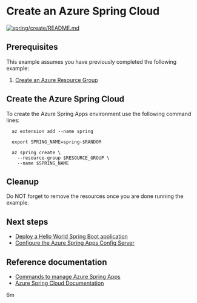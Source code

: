 
# Create an Azure Spring Cloud

[![spring/create/README.md](https://github.com/Azure-Samples/java-on-azure-examples/actions/workflows/spring_create_README_md.yml/badge.svg)](https://github.com/Azure-Samples/java-on-azure-examples/actions/workflows/spring_create_README_md.yml)

## Prerequisites

This example assumes you have previously completed the following example:

1. [Create an Azure Resource Group](../../group/create/README.md)

<!-- workflow.cron(0 16 * * 2) -->
<!-- workflow.include(../../group/create/README.md) -->

## Create the Azure Spring Cloud

To create the Azure Spring Apps environment use the following command lines:

```shell
  az extension add --name spring

  export SPRING_NAME=spring-$RANDOM

  az spring create \
    --resource-group $RESOURCE_GROUP \
    --name $SPRING_NAME
```

## Cleanup

<!-- workflow.directOnly()

  export RESULT=$(az spring show --resource-group $RESOURCE_GROUP --name $SPRING_NAME --output tsv --query properties.provisioningState)
  az group delete --name $RESOURCE_GROUP --yes || true
  if [[ "$RESULT" != Succeeded ]]; then
    exit 1
  fi

  -->

Do NOT forget to remove the resources once you are done running the example.

## Next steps

* [Deploy a Hello World Spring Boot application](../helloworld/README.md)
* [Configure the Azure Spring Apps Config Server](../config-server/README.md)

## Reference documentation

* [Commands to manage Azure Spring Apps](https://docs.microsoft.com/cli/azure/spring)
* [Azure Spring Cloud Documentation](https://docs.microsoft.com/azure/spring-cloud/)

6m
